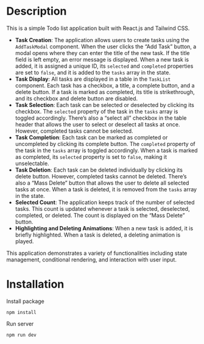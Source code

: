 # Description

This is a simple Todo list application built with React.js and Tailwind CSS.

- **Task Creation**: The application allows users to create tasks using the `AddTaskModal` component. When the user clicks the “Add Task” button, a modal opens where they can enter the title of the new task. If the title field is left empty, an error message is displayed. When a new task is added, it is assigned a unique ID, its `selected` and `completed` properties are set to `false`, and it is added to the `tasks` array in the state.
- **Task Display**: All tasks are displayed in a table in the `TaskList` component. Each task has a checkbox, a title, a complete button, and a delete button. If a task is marked as completed, its title is strikethrough, and its checkbox and delete button are disabled.
- **Task Selection**: Each task can be selected or deselected by clicking its checkbox. The `selected` property of the task in the `tasks` array is toggled accordingly. There’s also a “select all” checkbox in the table header that allows the user to select or deselect all tasks at once. However, completed tasks cannot be selected.
- **Task Completion**: Each task can be marked as completed or uncompleted by clicking its complete button. The `completed` property of the task in the `tasks` array is toggled accordingly. When a task is marked as completed, its `selected` property is set to `false`, making it unselectable.
- **Task Deletion**: Each task can be deleted individually by clicking its delete button. However, completed tasks cannot be deleted. There’s also a “Mass Delete” button that allows the user to delete all selected tasks at once. When a task is deleted, it is removed from the `tasks` array in the state.
- **Selected Count**: The application keeps track of the number of selected tasks. This count is updated whenever a task is selected, deselected, completed, or deleted. The count is displayed on the “Mass Delete” button.
- **Highlighting and Deleting Animations**: When a new task is added, it is briefly highlighted. When a task is deleted, a deleting animation is played.

This application demonstrates a variety of functionalities including state management, conditional rendering, and interaction with user input.

# Installation

Install package
```
npm install
```
Run server
```
npm run dev
```